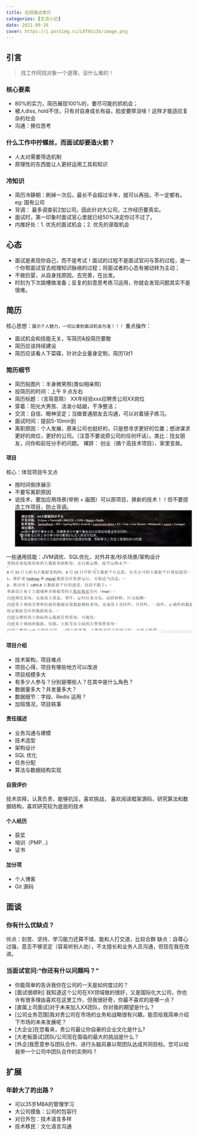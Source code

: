 ```yaml
---
title: 社招面试常识
categories: [生活小记]
date: 2021-09-26
cover: https://i.postimg.cc/L8T6Sz3G/image.png
---
```


## 引言

> 找工作同找对象一个道理，没什么难的！

### 核心要素

- 80%的实力，简历展现100%的，要尽可能的抓机会；
- 被人diss, hold不住，只有对自身成长有益，脸皮要厚没啥！这样才能适应复杂的社会
- 沟通：换位思考

### 什么工作中拧螺丝，而面试却要造火箭？

- 人太对需要筛选机制
- 原理性的东西能让人更好运用工具和知识

### 冷知识

- 简历冷静期：刷掉一次后，最长不会超过半年，就可以再投。不一定都有。eg: 国有公司
- 背调： 最多调查前2加公司。因此针对大公司，工作经历要真实。
- 面试时，第一印象时面试官心里就已经50%决定你过不过了。
- 内推好处：1. 优先的面试机会；2. 优先的录取机会

## 心态

- 面试是表现你自己，而不是考试！面试的过程不是面试官问与答的过程，是一个你帮面试官去梳理知识脉络的过程；将面试者的心态有被动转为主动；
- 不做巨婴，从自身找原因，去完善，在出发。
- 时刻为下次跳槽做准备；反复的刻意思考练习运用，你就会发现问题其实不是很难。

## 简历

核心思想：`展示个人魅力，一切以拿到面试机会为准！！！`
重点操作：

- 面试机会和技能无关，写简历&投简历要敢
- 简历应该持续建设
- 简历应该看人下菜碟，针对企业量身定制，简历1对1

### 简历细节

- 简历贴图片：半身微笑照(类似相亲照)
- 投简历的时间：上午 9 点左右
- 简历标题：（言简意赅） XX年经验xxx应聘贵公司XX岗位
- 穿着：阳光大男孩、活泼小姑娘，干净整洁；
- 交流：自信、眼神坚定；当做普通朋友去沟通，可以对着镜子练习。
- 面试时间：提前5-10min到
- 离职原因：个人发展，原来公司也挺好的，只是想寻求更好的位置；想进谋求更好的岗位，更好的公司。（注意不要说原公司的任何坏话）。类比：找女朋友，问你和前任分手的问题。
  裸辞： 创业（搞个高技术项目）、家里变故。

#### 项目

核心：体现项目牛叉点

- 按时间倒序展示
- 不要写离职原因
- 说技术，要加应用场景(举例 + 画图）可以原项目，换新的技术！！但不要捏造工作项目，防止背调。
  <img src="%E7%A4%BE%E6%8B%9B%E9%9D%A2%E8%AF%95%E5%B8%B8%E8%AF%86/991FEAC0-7078-43F3-B7BF-75EE1F907668-3117815.png" alt="img" style="zoom:80%;" />

一些通用技能：JVM调优、SQL优化、对外并发/秒杀场景/架构设计
<img src="%E7%A4%BE%E6%8B%9B%E9%9D%A2%E8%AF%95%E5%B8%B8%E8%AF%86/DC5EF9FD-1112-451C-A837-E639DA4E0118-3118227.png" alt="img" style="zoom:80%;" />

#### 项目介绍

- 技术架构，项目难点
- 项目心得，项目有哪些地方可以改进
- 项目规模多大
- 有多少人参与？分别是哪些人？在其中是什么角色？
- 数据量多大？并发量多大？
- 数据细节：字段、Redis 运用？
- 加班情况，项目轶事

#### 责任描述

- 业务沟通与建模
- 技术选型
- 架构设计
- SQL 优化
- 任务分配
- 算法与数据结构实现

#### 自我评价

技术崇拜，认真负责，能够抗压，喜欢挑战，
喜欢阅读框架源码，研究算法和数据结构，喜欢研究较为底层的技术

#### 个人经历

- 获奖
- 培训（PMP...)
- 证书

#### 加分项

- 个人博客
- Git 源码

## 面谈

### 你有什么优缺点？

优点：刻苦、坚持、学习能力还算不错、能和人打交道，比较合群
缺点：自尊心过强，意志不够坚定（容易听别人劝），不太擅长和业务人员沟通，但现在我在改进。

### 当面试官问:“你还有什以问题吗？”

- 你能简单的告诉我你在公司的一天是如何度过的？
- [面试很顺利] 我知道这个公司在XX领域做的很好，又是国际化大公司，你也许有很多理由喜欢在这里工作，但我很好奇，你最不喜欢的是哪一点？
- [直属上司面试]对于未来加入XX团队，你对我的期望是什么？
- [公司业务范围]我对贵公司在市场的业务和战略很有兴趣，能否给我简单介绍下市场的未来发展呢？
- [大企业]在您看来，贵公司最让你自豪的企业文化是什么?
- [大老板面试]团队/公司现在面临的最大的挑战是什么？
- [外企]我愿意参与团队合作、进行头脑风暴以帮团队达成共同目标。您可以给我举一个公司中团队合作的实例吗？

## 扩展

### 年龄大了的出路？

- 可以35岁MBA的管理学习
- 大公司摸鱼：公司的包容行
- 对日外包：技术语言多样
- 技术移民：文化语言沟通
